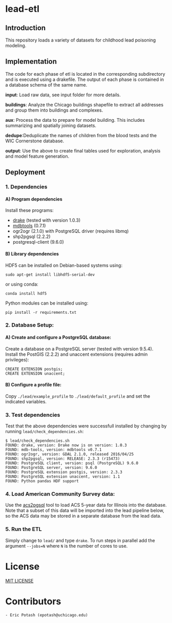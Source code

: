 lead-etl
========

## Introduction

This repository loads a variety of datasets for childhood lead poisoning modeling.

## Implementation
The code for each phase of etl is located in the corresponding subdirectory and is executed using a drakefile.
The output of each phase is contained in a database schema of the same name. 

**input**: Load raw data, see input folder for more details.

**buildings**: Analyze the Chicago buildings shapefile to extract all addresses and group them into buildings and complexes.

**aux**: Process the data to prepare for model building. This includes summarizing and spatially joining datasets.

**dedupe**:Deduplicate the names of children from the blood tests and the WIC Cornerstone database.

**output**: Use the above to create final tables used for exploration, analysis and model feature generation.

## Deployment

### 1. Dependencies
#### A) Program dependencies
Install these programs:
- [drake](https://github.com/Factual/drake) (tested with version 1.0.3)
- [mdbtools](https://github.com/brianb/mdbtools) (0.7.1)
- ogr2ogr (2.1.0) with PostgreSQL driver (requires libmq)
- shp2pgsql (2.2.2)
- postgresql-client (9.6.0)

#### B) Library dependencies
HDF5 can be installed on Debian-based systems using:
```
sudo apt-get install libhdf5-serial-dev
```
or using conda:
```
conda install hdf5
```

Python modules can be installed using:
```
pip install -r requirements.txt
```

### 2. Database Setup:
#### A) Create and configure a PostgreSQL database:
Create a database on a PostgreSQL server (tested with version 9.5.4).
Install the PostGIS (2.2.2) and unaccent extensions (requires admin privileges):
```
CREATE EXTENSION postgis;
CREATE EXTENSION unaccent;
```

#### B) Configure a profile file:
Copy `./lead/example_profile` to `./lead/default_profile` and set the indicated variables.


### 3. Test dependencies
Test that the above dependencies were successfull installed by changing by running `lead/check_dependencies.sh`:
```
$ lead/check_dependencies.sh
FOUND: drake, version: Drake now is on version: 1.0.3
FOUND: mdb-tools, version: mdbtools v0.7.1
FOUND: ogr2ogr, version: GDAL 2.1.0, released 2016/04/25
FOUND: shp2pgsql, version: RELEASE: 2.3.3 (r15473)
FOUND: PostgreSQL client, version: psql (PostgreSQL) 9.6.0
FOUND: PostgreSQL server, version: 9.6.0
FOUND: PostgreSQL extension postgis, version: 2.3.3
FOUND: PostgreSQL extension unaccent, version: 1.1
FOUND: Python pandas HDF support
```

### 4. Load American Community Survey data:
Use the [acs2pgsql](https://github.com/dssg/acs2pgsql) tool to load ACS 5-year data for Illinois into the database.
Note that a subset of this data will be imported into the lead pipeline below, so the ACS data may be stored in a separate database from the lead data.

### 5. Run the ETL
Simply change to `lead/` and type `drake`. To run steps in parallel add the argument `--jobs=N` where `N` is the number of cores to use.

# License
[MIT LICENSE](LICENSE)

# Contributors
    - Eric Potash (epotash@uchicago.edu)
